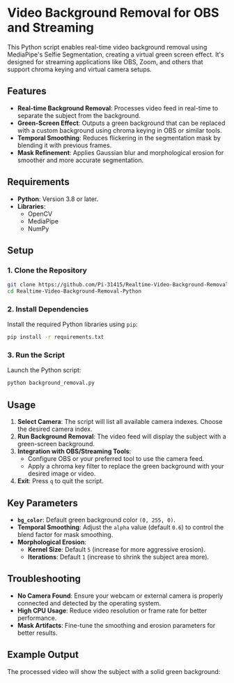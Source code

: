 # Video Background Removal for OBS and Streaming

This Python script enables real-time video background removal using MediaPipe's Selfie Segmentation, creating a virtual green screen effect. It's designed for streaming applications like OBS, Zoom, and others that support chroma keying and virtual camera setups.

## Features
- **Real-time Background Removal**: Processes video feed in real-time to separate the subject from the background.
- **Green-Screen Effect**: Outputs a green background that can be replaced with a custom background using chroma keying in OBS or similar tools.
- **Temporal Smoothing**: Reduces flickering in the segmentation mask by blending it with previous frames.
- **Mask Refinement**: Applies Gaussian blur and morphological erosion for smoother and more accurate segmentation.

## Requirements
- **Python**: Version 3.8 or later.
- **Libraries**:
  - OpenCV
  - MediaPipe
  - NumPy

## Setup

### 1. Clone the Repository
```bash
git clone https://github.com/Pi-31415/Realtime-Video-Background-Removal-Python.git
cd Realtime-Video-Background-Removal-Python
```

### 2. Install Dependencies
Install the required Python libraries using `pip`:

```bash
pip install -r requirements.txt
```

### 3. Run the Script
Launch the Python script:

```bash
python background_removal.py
```

## Usage
1. **Select Camera**: The script will list all available camera indexes. Choose the desired camera index.
2. **Run Background Removal**: The video feed will display the subject with a green-screen background.
3. **Integration with OBS/Streaming Tools**:
   - Configure OBS or your preferred tool to use the camera feed.
   - Apply a chroma key filter to replace the green background with your desired image or video.
4. **Exit**: Press `q` to quit the script.

## Key Parameters
- **`bg_color`**: Default green background color `(0, 255, 0)`.
- **Temporal Smoothing**: Adjust the `alpha` value (default `0.6`) to control the blend factor for mask smoothing.
- **Morphological Erosion**:
  - **Kernel Size**: Default `5` (increase for more aggressive erosion).
  - **Iterations**: Default `1` (increase to shrink the subject area more).

## Troubleshooting
- **No Camera Found**: Ensure your webcam or external camera is properly connected and detected by the operating system.
- **High CPU Usage**: Reduce video resolution or frame rate for better performance.
- **Mask Artifacts**: Fine-tune the smoothing and erosion parameters for better results.

## Example Output
The processed video will show the subject with a solid green background:

